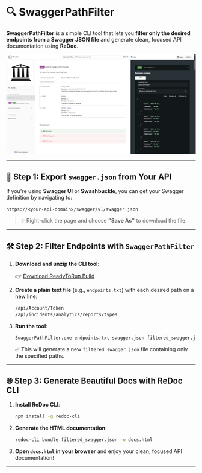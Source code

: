 # 🔍 SwaggerPathFilter

**SwaggerPathFilter** is a simple CLI tool that lets you **filter only the desired endpoints from a Swagger JSON file** and generate clean, focused API documentation using **ReDoc**.

![Preview](preview.png)

---

## 🚀 Step 1: Export `swagger.json` from Your API

If you're using **Swagger UI** or **Swashbuckle**, you can get your Swagger definition by navigating to:

```
https://<your-api-domain>/swagger/v1/swagger.json
```

> 💡 Right-click the page and choose **"Save As"** to download the file.

---

## 🛠 Step 2: Filter Endpoints with `SwaggerPathFilter`

1. **Download and unzip the CLI tool**:

   👉 [Download ReadyToRun Build](ReadyToRun/Build.rar)

2. **Create a plain text file** (e.g., `endpoints.txt`) with each desired path on a new line:

   ```txt
   /api/Account/Token
   /api/incidents/analytics/reports/types
   ```

3. **Run the tool**:

   ```bash
   SwaggerPathFilter.exe endpoints.txt swagger.json filtered_swagger.json
   ```

   ✅ This will generate a new `filtered_swagger.json` file containing only the specified paths.

---

## 🌐 Step 3: Generate Beautiful Docs with ReDoc CLI

1. **Install ReDoc CLI**:

   ```bash
   npm install -g redoc-cli
   ```

2. **Generate the HTML documentation**:

   ```bash
   redoc-cli bundle filtered_swagger.json -o docs.html
   ```

3. **Open `docs.html` in your browser** and enjoy your clean, focused API documentation!

---